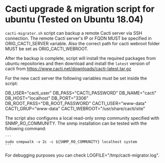 # Cacti upgrade & migration script for ubuntu (Tested on Ubuntu 18.04)

`cacti-migrator.sh` script can backup a remote Cacti server via SSH connection.
The remote Cacti server's IP or FQDN MUST be specified in ORIG_CACTI_SERVER 
variable. Also the correct path for cacti webroot folder MUST be set as ORIG_CACTI_WEBROOT.

After the backup is complete, script will install the required packages from ubuntu repositories
and then download and install the `latest` version of cacti from https://www.cacti.net/downloads/cacti-latest.tar.gz

For the new cacti server the following variables must be set inside the script:

DB_USER="cacti_user"
DB_PASS="CACTI_PASSWORD"
DB_NAME="cacti"
DB_HOST="localhost"
DB_PORT="3306"
DB_ROOT_PASS="DB_ROOT_PASSWORD"
CACTI_USER="www-data"
CACTI_GRUP="www-data"
CACTI_WEBROOT="/usr/share/cacti/site"

The script also configures a local read-only snmp community specified with SNMP_RO_COMMUNITY. 
The snmp installation can be tested with the following command:

    ```
    sudo snmpwalk -v 2c -c ${SNMP_RO_COMMUNITY} localhost system
    ```

For debugging purposes you can check LOGFILE="/tmp/cacti-migrator.log".

